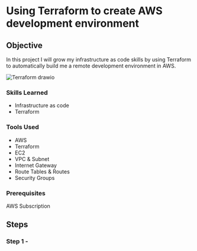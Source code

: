 # Using Terraform to create AWS development environment

## Objective
In this project I will grow my infrastructure as code skills by using Terraform to automatically build me a remote development environment in AWS.

![Terraform drawio](https://github.com/user-attachments/assets/0f8d6f4e-f6b1-4f14-8433-5b36d4f68952)


### Skills Learned

- Infrastructure as code
- Terraform

### Tools Used

- AWS
- Terraform
- EC2
- VPC & Subnet
- Internet Gateway
- Route Tables & Routes
- Security Groups

### Prerequisites 
AWS Subscription

## Steps

### Step 1 - 
